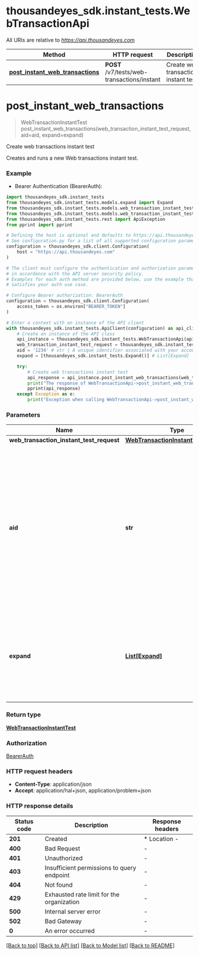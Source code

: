 # thousandeyes_sdk.instant_tests.WebTransactionApi

All URIs are relative to *https://api.thousandeyes.com*

Method | HTTP request | Description
------------- | ------------- | -------------
[**post_instant_web_transactions**](WebTransactionApi.md#post_instant_web_transactions) | **POST** /v7/tests/web-transactions/instant | Create web transactions instant test


# **post_instant_web_transactions**
> WebTransactionInstantTest post_instant_web_transactions(web_transaction_instant_test_request, aid=aid, expand=expand)

Create web transactions instant test

Creates and runs a new Web transactions instant test.

### Example

* Bearer Authentication (BearerAuth):

```python
import thousandeyes_sdk.instant_tests
from thousandeyes_sdk.instant_tests.models.expand import Expand
from thousandeyes_sdk.instant_tests.models.web_transaction_instant_test import WebTransactionInstantTest
from thousandeyes_sdk.instant_tests.models.web_transaction_instant_test_request import WebTransactionInstantTestRequest
from thousandeyes_sdk.instant_tests.rest import ApiException
from pprint import pprint

# Defining the host is optional and defaults to https://api.thousandeyes.com
# See configuration.py for a list of all supported configuration parameters.
configuration = thousandeyes_sdk.client.Configuration(
    host = "https://api.thousandeyes.com"
)

# The client must configure the authentication and authorization parameters
# in accordance with the API server security policy.
# Examples for each auth method are provided below, use the example that
# satisfies your auth use case.

# Configure Bearer authorization: BearerAuth
configuration = thousandeyes_sdk.client.Configuration(
    access_token = os.environ["BEARER_TOKEN"]
)

# Enter a context with an instance of the API client
with thousandeyes_sdk.instant_tests.ApiClient(configuration) as api_client:
    # Create an instance of the API class
    api_instance = thousandeyes_sdk.instant_tests.WebTransactionApi(api_client)
    web_transaction_instant_test_request = thousandeyes_sdk.instant_tests.WebTransactionInstantTestRequest() # WebTransactionInstantTestRequest | 
    aid = '1234' # str | A unique identifier associated with your account group. You can retrieve your `AccountGroupId` from the `/account-groups` endpoint. Note that you must be assigned to the target account group. Specifying this parameter without being assigned to the target account group will result in an error response. (optional)
    expand = [thousandeyes_sdk.instant_tests.Expand()] # List[Expand] | (Optional) Indicates if the test sub-resources should be expanded. Defaults to no expansion. To expand the `agents` sub-resource, use the query `?expand=agent`. (optional)

    try:
        # Create web transactions instant test
        api_response = api_instance.post_instant_web_transactions(web_transaction_instant_test_request, aid=aid, expand=expand)
        print("The response of WebTransactionApi->post_instant_web_transactions:\n")
        pprint(api_response)
    except Exception as e:
        print("Exception when calling WebTransactionApi->post_instant_web_transactions: %s\n" % e)
```



### Parameters


Name | Type | Description  | Notes
------------- | ------------- | ------------- | -------------
 **web_transaction_instant_test_request** | [**WebTransactionInstantTestRequest**](WebTransactionInstantTestRequest.md)|  | 
 **aid** | **str**| A unique identifier associated with your account group. You can retrieve your &#x60;AccountGroupId&#x60; from the &#x60;/account-groups&#x60; endpoint. Note that you must be assigned to the target account group. Specifying this parameter without being assigned to the target account group will result in an error response. | [optional] 
 **expand** | [**List[Expand]**](Expand.md)| (Optional) Indicates if the test sub-resources should be expanded. Defaults to no expansion. To expand the &#x60;agents&#x60; sub-resource, use the query &#x60;?expand&#x3D;agent&#x60;. | [optional] 

### Return type

[**WebTransactionInstantTest**](WebTransactionInstantTest.md)

### Authorization

[BearerAuth](../README.md#BearerAuth)

### HTTP request headers

 - **Content-Type**: application/json
 - **Accept**: application/hal+json, application/problem+json

### HTTP response details

| Status code | Description | Response headers |
|-------------|-------------|------------------|
**201** | Created |  * Location -  <br>  |
**400** | Bad Request |  -  |
**401** | Unauthorized |  -  |
**403** | Insufficient permissions to query endpoint |  -  |
**404** | Not found |  -  |
**429** | Exhausted rate limit for the organization |  -  |
**500** | Internal server error |  -  |
**502** | Bad Gateway |  -  |
**0** | An error occurred |  -  |

[[Back to top]](#) [[Back to API list]](../README.md#documentation-for-api-endpoints) [[Back to Model list]](../README.md#documentation-for-models) [[Back to README]](../README.md)

